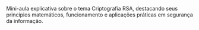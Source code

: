 Mini-aula explicativa sobre o tema Criptografia RSA, destacando seus
princípios matemáticos, funcionamento e aplicações práticas em segurança da informação.
